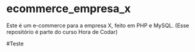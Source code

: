 # ecommerce_empresa_x
Este é um e-commerce para a empresa X, feito em PHP e MySQL. (Esse repositório é parte do curso Hora de Codar)

#Teste

